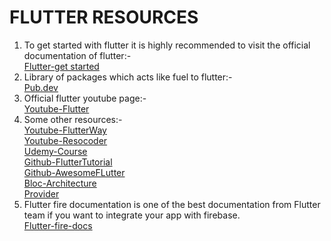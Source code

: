 # FLUTTER RESOURCES
1. To get started with flutter it is highly recommended to visit the official documentation of flutter:-<br>
[Flutter-get started](https://docs.flutter.dev/get-started)
2. Library of packages which acts like fuel to flutter:-<br>
[Pub.dev](https://pub.dev)
3. Official flutter youtube page:-<br>
[Youtube-Flutter](https://www.youtube.com/c/flutterdev)
4. Some other resources:-<br>
[Youtube-FlutterWay](https://www.youtube.com/c/TheFlutterWay)<br>
[Youtube-Resocoder](https://www.youtube.com/c/ResoCoder)<br>
[Udemy-Course](https://www.udemy.com/course/flutter-bootcamp-with-dart/?utm_source=adwords&utm_medium=udemyads&utm_campaign=GoogleFlutter_v.PROF_la.EN_cc.INDIA&utm_content=deal4584&utm_term=_._ag_113517923930_._ad_533221076099_._kw__._de_c_._dm__._pl__._ti_dsa-1184681151762_._li_9301263_._pd__._&matchtype=)<br>
[Github-FlutterTutorial](https://github.com/FlutterTutorial/FlutterResources)<br>
[Github-AwesomeFLutter](https://github.com/Solido/awesome-flutter)<br>
[Bloc-Architecture](https://www.netguru.com/blog/flutter-bloc)<br>
[Provider](https://pub.dev/documentation/provider/latest/)
5. Flutter fire documentation is one of the best documentation from Flutter team if you want to integrate your app with firebase.<br>
[Flutter-fire-docs](https://firebase.flutter.dev/docs/overview/)
